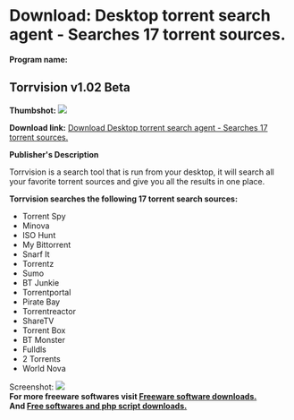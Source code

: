 # Download: Desktop torrent search agent - Searches 17 torrent sources.

**Program name:**

## Torrvision v1.02 Beta

  
**Thumbshot:** ![](http://www.freewarefiles.com/screenshot/torrvision_md.gif)   
  
**Download link:** [Download Desktop torrent search agent - Searches 17 torrent sources.](http://freesoftwares.boysofts.com/Torrvision-V-Beta_program_37311.html)  
  


**Publisher's Description**  
  


Torrvision is a search tool that is run from your desktop, it will search all your favorite torrent sources and give you all the results in one place. 

**Torrvision searches the following 17 torrent search sources:**

  * Torrent Spy 
  * Minova 
  * ISO Hunt 
  * My Bittorrent 
  * Snarf It 
  * Torrentz 
  * Sumo 
  * BT Junkie 
  * Torrentportal 
  * Pirate Bay 
  * Torrentreactor 
  * ShareTV 
  * Torrent Box 
  * BT Monster 
  * Fulldls 
  * 2 Torrents 
  * World Nova 

  
  
Screenshot: ![](http://www.freewarefiles.com/screenshot/torrvision.gif)   
**For more freeware softwares visit [Freeware software downloads.](http://freesoftwares.boysofts.com/)**   
**And [Free softwares and php script downloads.](http://www.boysofts.com/)**
